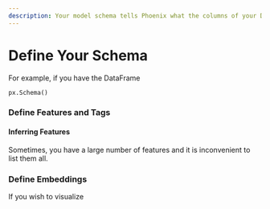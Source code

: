```yaml
---
description: Your model schema tells Phoenix what the columns of your DataFrame represent
---
```


# Define Your Schema



For example, if you have the DataFrame

```
px.Schema()
```

### Define Features and Tags

#### Inferring Features

Sometimes, you have a large number of features and it is inconvenient to list them all.

### Define Embeddings

If you wish to visualize&#x20;
